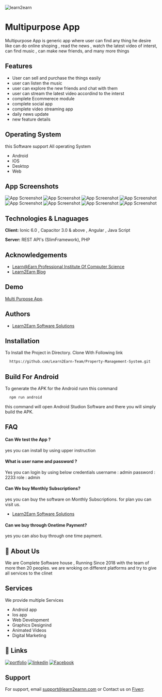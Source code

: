 
![learn2earn](https://learn2earnn.com/Portfolio/learn2earn_institute.jpeg)


# Multipurpose App
 Multipurpose App is generic app where user can find any thing he desire like can do online shoping , read the news , watch the latest video of interst, can find music , can make new friends, and many more things 
 
 

  


##  Features
- User can sell and purchase the things easily 
- user can listen the music 
- user can explore the new friends and chat with them 
- user can stream the latest video accordind to the interst 
- complete Ecommerece module 
- complete social app 
- complete video streaming app
- daily news update 
- new feature details 





## Operating System 
this Software support All operating System 
- Android
- IOS
- Desktop
- Web
## App Screenshots

 
 ![App Screenshot](Multipurpose/mobile1.png)
![App Screenshot](Multipurpose/mobile2.png)
![App Screenshot](Multipurpose/mobile3.png)
![App Screenshot](Multipurpose/mobile4.png)
 ![App Screenshot](Multipurpose/mobile5.png)
![App Screenshot](Multipurpose/mobile6.png)
![App Screenshot](Multipurpose/mobile7.png)
![App Screenshot](Multipurpose/mobile8.png)

## Technologies & Lnaguages 

**Client:** Ionic 6.0 , Capacitor 3.0 & above , Angular , Java Script 

**Server:** REST API's (SlimFramework), PHP 


## Acknowledgements

 - [Learn@Earn Professional Institute Of Computer Science](https://learn2earnn.com)
 - [Learn2Earn Blog](https://ioniccapacitor.com)
 


## Demo

[Multi Purpose App](https://learn2earn-medical.netlify.app/).




## Authors

- [Learn2Earn Software Solutions](https://github.com/orgs/Learn2Earn-Team)


## Installation

To Install the Project in Directory. Clone With Following link 

```bash
  https://github.com/Learn2Earn-Team/Property-Management-System.git
```
    
## Build For Android

To generate the APK for the Android runn this command 


```bash
  npm run android
```

this command will open Android Studion Software 
and there you will simply build the APK.


## FAQ

#### Can We test the App ?

yes you can install by using upper instruction 

#### What is user name and password ?

Yes you can login by using below credentials
username : admin
password : 2233
role : admin

#### Can We buy Monthly Subscriptions?
yes you can buy the software on Monthly Subscriptions.
for plan you can visit us.
- [Learn2Earn Software Solutions](https://github.com/orgs/Learn2Earn-Team)

#### Can we buy through Onetime Payment?

yes you can also buy through one time payment.
## 🚀 About Us
We are Complete Software house , Running Since 2018 with the team of more then 20 peoples.
we are wroking on different platforms and try to give all services to the clinet 




## Services 
We provide multiple Services
- Android app 
- Ios app 
- Web Development 
- Graphics Designind 
- Animated Videos 
- Digital Marketing 
## 🔗 Links
[![portfolio](https://img.shields.io/badge/my_portfolio-000?style=for-the-badge&logo=ko-fi&logoColor=white)](https://learn2earnn.com/L2E_Portfolio.html)
[![linkedin](https://img.shields.io/badge/linkedin-0A66C2?style=for-the-badge&logo=linkedin&logoColor=white)](https://www.linkedin.com/in/learn2earn-software-solutions-2b62b9262/)
[![Facebook](https://img.shields.io/badge/Facebook-1DA1F2?style=for-the-badge&logo=facebook&logoColor=white)](https://web.facebook.com/Learn2Earn.Institute)


## Support

For support, email support@learn2earnn.com or Contact us on  [Fiverr](https://www.fiverr.com/learn2earnpk).

